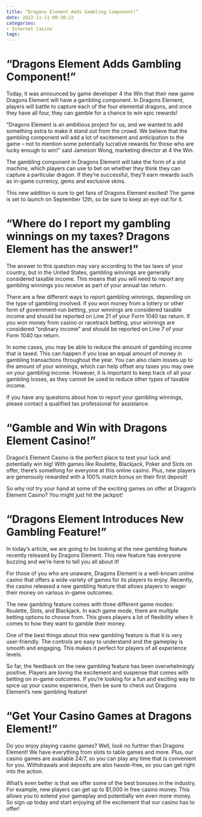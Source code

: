```yaml
---
title: “Dragons Element Adds Gambling Component!”
date: 2022-11-21 00:38:22
categories:
- Internet Casino
tags:
---
```



#  “Dragons Element Adds Gambling Component!”

Today, it was announced by game developer 4 the Win that their new game Dragons Element will have a gambling component. In Dragons Element, players will battle to capture each of the four elemental dragons, and once they have all four, they can gamble for a chance to win epic rewards!

“Dragons Element is an ambitious project for us, and we wanted to add something extra to make it stand out from the crowd. We believe that the gambling component will add a lot of excitement and anticipation to the game – not to mention some potentially lucrative rewards for those who are lucky enough to win!” said Jameson Wong, marketing director at 4 the Win.

The gambling component in Dragons Element will take the form of a slot machine, which players can use to bet on whether they think they can capture a particular dragon. If they’re successful, they’ll earn rewards such as in-game currency, gems and exclusive skins.

This new addition is sure to get fans of Dragons Element excited! The game is set to launch on September 12th, so be sure to keep an eye out for it.

#  “Where do I report my gambling winnings on my taxes? Dragons Element has the answer!”

The answer to this question may vary according to the tax laws of your country, but in the United States, gambling winnings are generally considered taxable income. This means that you will need to report any gambling winnings you receive as part of your annual tax return.

There are a few different ways to report gambling winnings, depending on the type of gambling involved. If you won money from a lottery or other form of government-run betting, your winnings are considered taxable income and should be reported on Line 21 of your Form 1040 tax return. If you won money from casino or racetrack betting, your winnings are considered “ordinary income” and should be reported on Line 7 of your Form 1040 tax return.

In some cases, you may be able to reduce the amount of gambling income that is taxed. This can happen if you lose an equal amount of money in gambling transactions throughout the year. You can also claim losses up to the amount of your winnings, which can help offset any taxes you may owe on your gambling income. However, it is important to keep track of all your gambling losses, as they cannot be used to reduce other types of taxable income.

If you have any questions about how to report your gambling winnings, please contact a qualified tax professional for assistance.

#  “Gamble and Win with Dragons Element Casino!”

Dragon’s Element Casino is the perfect place to test your luck and potentially win big! With games like Roulette, Blackjack, Poker and Slots on offer, there’s something for everyone at this online casino. Plus, new players are generously rewarded with a 100% match bonus on their first deposit!

So why not try your hand at some of the exciting games on offer at Dragon’s Element Casino? You might just hit the jackpot!

#  “Dragons Element Introduces New Gambling Feature!”


In today’s article, we are going to be looking at the new gambling feature recently released by Dragons Element. This new feature has everyone buzzing and we’re here to tell you all about it!

For those of you who are unaware, Dragons Element is a well-known online casino that offers a wide variety of games for its players to enjoy. Recently, the casino released a new gambling feature that allows players to wager their money on various in-game outcomes.

The new gambling feature comes with three different game modes: Roulette, Slots, and Blackjack. In each game mode, there are multiple betting options to choose from. This gives players a lot of flexibility when it comes to how they want to gamble their money.

One of the best things about this new gambling feature is that it is very user-friendly. The controls are easy to understand and the gameplay is smooth and engaging. This makes it perfect for players of all experience levels.

So far, the feedback on the new gambling feature has been overwhelmingly positive. Players are loving the excitement and suspense that comes with betting on in-game outcomes. If you’re looking for a fun and exciting way to spice up your casino experience, then be sure to check out Dragons Element’s new gambling feature!

#  “Get Your Casino Games at Dragons Element!”

Do you enjoy playing casino games? Well, look no further than Dragons Element! We have everything from slots to table games and more. Plus, our casino games are available 24/7, so you can play any time that is convenient for you. Withdrawals and deposits are also hassle-free, so you can get right into the action.

What’s even better is that we offer some of the best bonuses in the industry. For example, new players can get up to $1,000 in free casino money. This allows you to extend your gameplay and potentially win even more money. So sign up today and start enjoying all the excitement that our casino has to offer!